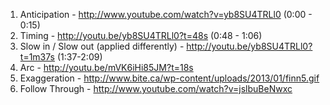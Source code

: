 1. Anticipation - http://www.youtube.com/watch?v=yb8SU4TRLl0 (0:00 - 0:15)
2. Timing - http://youtu.be/yb8SU4TRLl0?t=48s (0:48 - 1:06)
3. Slow in / Slow out (applied differently) - http://youtu.be/yb8SU4TRLl0?t=1m37s (1:37-2:09)
4. Arc - http://youtu.be/mVK6iHi85JM?t=18s
5. Exaggeration - http://www.bite.ca/wp-content/uploads/2013/01/finn5.gif
6. Follow Through - http://www.youtube.com/watch?v=jslbuBeNwxc
